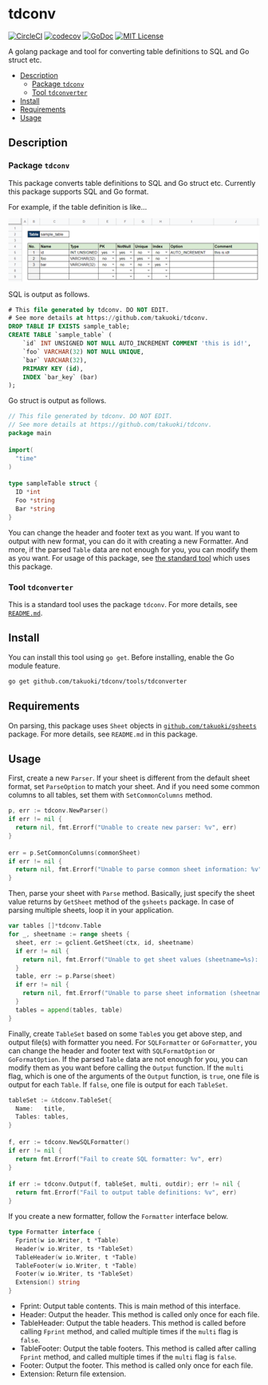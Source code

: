 # tdconv

[![CircleCI](https://circleci.com/gh/takuoki/tdconv/tree/master.svg?style=shield&circle-token=9c99add95b184cb77460481d93e0e7e5d9f7a943)](https://circleci.com/gh/takuoki/tdconv/tree/master)
[![codecov](https://codecov.io/gh/takuoki/tdconv/branch/master/graph/badge.svg)](https://codecov.io/gh/takuoki/tdconv)
[![GoDoc](https://godoc.org/github.com/takuoki/tdconv?status.svg)](https://godoc.org/github.com/takuoki/tdconv)
[![MIT License](http://img.shields.io/badge/license-MIT-blue.svg?style=flat)](LICENSE)

A golang package and tool for converting table definitions to SQL and Go struct etc.

<!-- vscode-markdown-toc -->
* [Description](#Description)
	* [Package `tdconv`](#Packagetdconv)
	* [Tool `tdconverter`](#Tooltdconverter)
* [Install](#Install)
* [Requirements](#Requirements)
* [Usage](#Usage)

<!-- vscode-markdown-toc-config
	numbering=false
	autoSave=true
	/vscode-markdown-toc-config -->
<!-- /vscode-markdown-toc -->

## <a name='Description'></a>Description

### <a name='Packagetdconv'></a>Package `tdconv`

This package converts table definitions to SQL and Go struct etc.
Currently this package supports SQL and Go format.

For example, if the table definition is like...

![sample table](docs/images/sample_table.png)

SQL is output as follows.

```sql
# This file generated by tdconv. DO NOT EDIT.
# See more details at https://github.com/takuoki/tdconv.
DROP TABLE IF EXISTS sample_table;
CREATE TABLE `sample_table` (
    `id` INT UNSIGNED NOT NULL AUTO_INCREMENT COMMENT 'this is id!',
    `foo` VARCHAR(32) NOT NULL UNIQUE,
    `bar` VARCHAR(32),
    PRIMARY KEY (id),
    INDEX `bar_key` (bar)
);
```

Go struct is output as follows.

```go
// This file generated by tdconv. DO NOT EDIT.
// See more details at https://github.com/takuoki/tdconv.
package main

import(
  "time"
)

type sampleTable struct {
  ID *int
  Foo *string
  Bar *string
}
```

You can change the header and footer text as you want.
If you want to output with new format, you can do it with creating a new Formatter.
And more, if the parsed `Table` data are not enough for you, you can modify them as you want.
For usage of this package, see [the standard tool](tools/tdconverter) which uses this package.

### <a name='Tooltdconverter'></a>Tool `tdconverter`

This is a standard tool uses the package `tdconv`.
For more details, see [`README.md`](tools/tdconverter/README.md).

## <a name='Install'></a>Install

You can install this tool using `go get`.
Before installing, enable the Go module feature.

```bash
go get github.com/takuoki/tdconv/tools/tdconverter
```

## <a name='Requirements'></a>Requirements

On parsing, this package uses `Sheet` objects in [`github.com/takuoki/gsheets`](https://github.com/takuoki/gsheets) package.
For more details, see `README.md` in this package.

## <a name='Usage'></a>Usage

First, create a new `Parser`.
If your sheet is different from the default sheet format, set `ParseOption` to match your sheet.
And if you need some common columns to all tables, set them with `SetCommonColumns` method.

```go
p, err := tdconv.NewParser()
if err != nil {
  return nil, fmt.Errorf("Unable to create new parser: %v", err)
}

err = p.SetCommonColumns(commonSheet)
if err != nil {
  return nil, fmt.Errorf("Unable to parse common sheet information: %v", err)
}
```

Then, parse your sheet with `Parse` method.
Basically, just specify the sheet value returns by `GetSheet` method of the `gsheets` package.
In case of parsing multiple sheets, loop it in your application.

```go
var tables []*tdconv.Table
for _, sheetname := range sheets {
  sheet, err := gclient.GetSheet(ctx, id, sheetname)
  if err != nil {
    return nil, fmt.Errorf("Unable to get sheet values (sheetname=%s): %v", sheetname, err)
  }
  table, err := p.Parse(sheet)
  if err != nil {
    return nil, fmt.Errorf("Unable to parse sheet information (sheetname=%s): %v", sheetname, err)
  }
  tables = append(tables, table)
}
```

Finally, create `TableSet` based on some `Table`s you get above step, and output file(s) with formatter you need.
For `SQLFormatter` or `GoFormatter`, you can change the header and footer text with `SQLFormatOption` or `GoFormatOption`.
If the parsed `Table` data are not enough for you, you can modify them as you want before calling the `Output` function.
If the `multi` flag, which is one of the arguments of the `Output` function, is `true`, one file is output for each `Table`.
If `false`, one file is output for each `TableSet`.

```go
tableSet := &tdconv.TableSet{
  Name:   title,
  Tables: tables,
}

f, err := tdconv.NewSQLFormatter()
if err != nil {
  return fmt.Errorf("Fail to create SQL formatter: %v", err)
}

if err := tdconv.Output(f, tableSet, multi, outdir); err != nil {
  return fmt.Errorf("Fail to output table definitions: %v", err)
}
```

If you create a new formatter, follow the `Formatter` interface below.

```go
type Formatter interface {
  Fprint(w io.Writer, t *Table)
  Header(w io.Writer, ts *TableSet)
  TableHeader(w io.Writer, t *Table)
  TableFooter(w io.Writer, t *Table)
  Footer(w io.Writer, ts *TableSet)
  Extension() string
}
```

* Fprint: Output table contents. This is main method of this interface.
* Header: Output the header. This method is called only once for each file.
* TableHeader: Output the table headers. This method is called before calling `Fprint` method, and called multiple times if the `multi` flag is `false`.
* TableFooter: Output the table footers. This method is called after calling `Fprint` method, and called multiple times if the `multi` flag is `false`.
* Footer: Output the footer. This method is called only once for each file.
* Extension: Return file extension.
